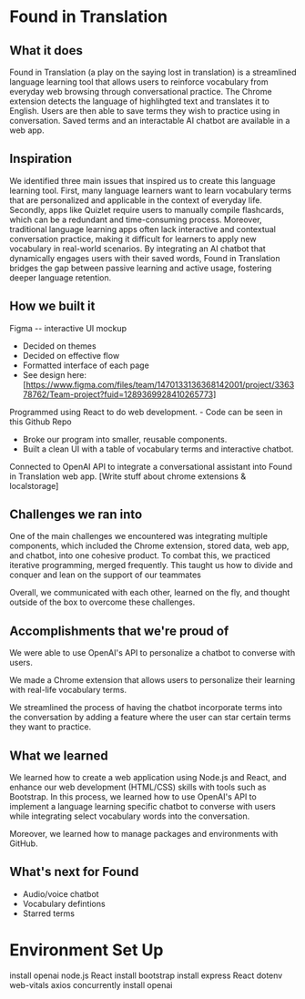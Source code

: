 # <bold> Found in Translation </bold>

## What it does

Found in Translation (a play on the saying lost in translation) is a streamlined language learning tool that allows users to reinforce vocabulary from everyday web browsing through conversational practice. The Chrome extension detects the language of highlihgted text and translates it to English. Users are then able to save terms they wish to practice using in conversation. Saved terms and an interactable AI chatbot are available in a web app.

## Inspiration

We identified three main issues that inspired us to create this language learning tool. First, many language learners want to learn vocabulary terms that are personalized and applicable in the context of everyday life. Secondly, apps like Quizlet require users to manually compile flashcards, which can be a redundant and time-consuming process. Moreover, traditional language learning apps often lack interactive and contextual conversation practice, making it difficult for learners to apply new vocabulary in real-world scenarios. By integrating an AI chatbot that dynamically engages users with their saved words, Found in Translation bridges the gap between passive learning and active usage, fostering deeper language retention.

## How we built it

Figma -- interactive UI mockup
- Decided on themes
- Decided on effective flow
- Formatted interface of each page
- See design here: [https://www.figma.com/files/team/1470133136368142001/project/336378762/Team-project?fuid=1289369928410265773]

Programmed using React to do web development. - Code can be seen in this Github Repo
- Broke our program into smaller, reusable components.
- Built a clean UI with a table of vocabulary terms and interactive chatbot.

Connected to OpenAI API to integrate a conversational assistant into Found in Translation web app.
[Write stuff about chrome extensions & localstorage]

## Challenges we ran into

One of the main challenges we encountered was integrating multiple components, which included the Chrome extension, stored data, web app, and chatbot, into one cohesive product. To combat this, we practiced iterative programming, merged frequently. This taught us how to divide and conquer and lean on the support of our teammates 

Overall, we communicated with each other, learned on the fly, and thought outside of the box to overcome these challenges.

## Accomplishments that we're proud of

We were able to use OpenAI's API to personalize a chatbot to converse with users.

We made a Chrome extension that allows users to personalize their learning with real-life vocabulary terms.

We streamlined the process of having the chatbot incorporate terms into the conversation by adding a feature where the user can star certain terms they want to practice.


## What we learned
We learned how to create a web application using Node.js and React, and enhance our web development (HTML/CSS) skills with tools such as Bootstrap. In this process, we learned how to use OpenAI's API to implement a language learning specific chatbot to converse with users while integrating select vocabulary words into the conversation.

Moreover, we learned how to manage packages and environments with GitHub.

## What's next for Found 
- Audio/voice chatbot
- Vocabulary defintions
- Starred terms

# <bold>Environment Set Up</bold>
install openai
node.js
React
install bootstrap
install express
React
dotenv
web-vitals
axios
concurrently
install openai
